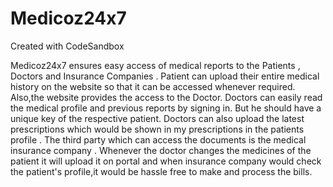 # Medicoz24x7
Created with CodeSandbox

Medicoz24x7 ensures easy access of medical reports to the Patients , Doctors and Insurance Companies . Patient can upload their entire medical history on the website so that it can be accessed whenever required. Also,the website provides the access to the Doctor. Doctors can easily read the medical profile and previous reports by signing in. But he should have a unique key of the respective patient. Doctors can also upload the latest prescriptions which would be shown in my prescriptions in the patients profile . The third party which can access the documents is the medical insurance company . Whenever the doctor changes the medicines of the patient it will upload it on portal and when insurance company would check the patient's profile,it would be hassle free to make and process the bills.

